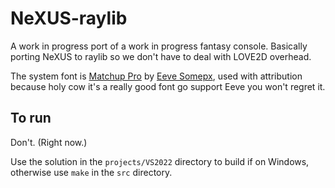 # NeXUS-raylib

A work in progress port of a work in progress fantasy console. Basically
porting NeXUS to raylib so we don't have to deal with LOVE2D overhead.

The system font is [Matchup Pro][] by [Eeve Somepx][], used with attribution
because holy cow it's a really good font go support Eeve you won't regret it.

## To run

Don't. (Right now.)

Use the solution in the `projects/VS2022` directory to build if on Windows, otherwise use `make` in the `src` directory.

[Matchup Pro]: https://somepx.itch.io/humble-fonts-free "links to the Humble Fonts Free collection which contains Matchup Pro"
[Eeve Somepx]: https://twitter.com/somepx
